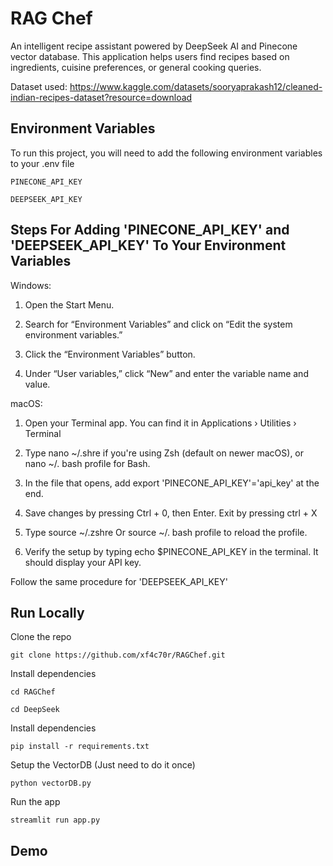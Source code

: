 
# RAG Chef

An intelligent recipe assistant powered by DeepSeek AI and Pinecone vector database. This application helps users find recipes based on ingredients, cuisine preferences, or general cooking queries.

Dataset used: https://www.kaggle.com/datasets/sooryaprakash12/cleaned-indian-recipes-dataset?resource=download

## Environment Variables

To run this project, you will need to add the following environment variables to your .env file

`PINECONE_API_KEY`

`DEEPSEEK_API_KEY`
##  Steps For Adding 'PINECONE_API_KEY' and 'DEEPSEEK_API_KEY' To Your Environment Variables

Windows: 

1. Open the Start Menu.

2. Search for “Environment Variables” and click on “Edit the system environment variables.”

3. Click the “Environment Variables” button.

4. Under “User variables,” click “New” and enter the variable name and value.

macOS:

1. Open your Terminal app. You can find it in Applications › Utilities › Terminal

2. Type nano ~/.shre if you're using Zsh (default on newer macOS), or nano ~/. bash profile for Bash.

3. In the file that opens, add export 'PINECONE_API_KEY'='api_key' at the end.

4. Save changes by pressing Ctrl + 0, then Enter. Exit by pressing ctrl + X

5. Type source ~/.zshre Or source ~/. bash profile to reload the profile.

6.  Verify the setup by typing echo $PINECONE_API_KEY in the terminal. It should display your API key.

Follow the same procedure for 'DEEPSEEK_API_KEY'
## Run Locally

Clone the repo

```
git clone https://github.com/xf4c70r/RAGChef.git
```

Install dependencies 
```
cd RAGChef
```
```
cd DeepSeek
```

Install dependencies 
```
pip install -r requirements.txt
```

Setup the VectorDB (Just need to do it once)
```
python vectorDB.py
```

Run the app
```
streamlit run app.py
```
## Demo



